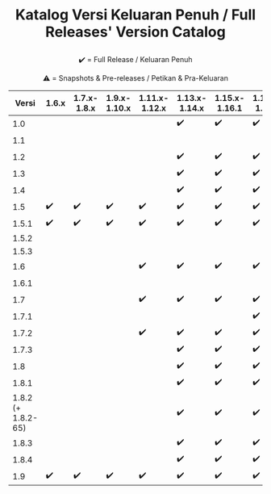 # <p align="center">Katalog Versi Keluaran Penuh / Full Releases' Version Catalog
<p align="center">✔️ = Full Release / Keluaran Penuh
<p align="center">⚠️ = Snapshots & Pre-releases / Petikan & Pra-Keluaran

| Versi | 1.6.x | 1.7.x-1.8.x | 1.9.x-1.10.x | 1.11.x-1.12.x | 1.13.x-1.14.x | 1.15.x-1.16.1 | 1.16.2-1.16.5 | 1.17.x | 1.18.x | 1.19.x | 1.20.x |
| --- | --- | --- | --- | --- | --- | --- | --- | --- | --- | --- | --- |
| 1.0 |   |   |   |  | ✔️ | ✔️ | ✔️ |  |  |  |  |
| 1.1 |   |   |   |  |  |  |  | ✔️ |  |  |  |
| 1.2 |   |   |   |  | ✔️ | ✔️ | ✔️ | ✔️ |  |  |  |
| 1.3 |   |   |   |  | ✔️ | ✔️ | ✔️ | ✔️ |  |  |  |
| 1.4 |   |   |   |  | ✔️ | ✔️ | ✔️ | ✔️ |  |  |  |
| 1.5 | ✔️ | ✔️ | ✔️ | ✔️ | ✔️ | ✔️ | ✔️ | ✔️ | ⚠️ |  |  |
| 1.5.1 | ✔️ | ✔️ | ✔️ | ✔️ | ✔️ | ✔️ | ✔️ | ✔️ | ⚠️ |  |  |
| 1.5.2 |  |  |  |  |  |  |  |  | ⚠️ |  |  |
| 1.5.3 |  |  |  |  |  |  |  |  | ⚠️ |  |  |
| 1.6 |   |   |   | ✔️ | ✔️ | ✔️ | ✔️ | ✔️ | ✔️ |  |  |
| 1.6.1 |  |  |  |  |  |  |  |  | ✔️ |  |  |
| 1.7 |   |   |   | ✔️ | ✔️ | ✔️ | ✔️ | ✔️ | ✔️ |  |  |
| 1.7.1 |  |  |  |  |  |  | ✔️ |  | ✔️ |  |  |
| 1.7.2 |   |   |   | ✔️ | ✔️ | ✔️ | ✔️ | ✔️ | ✔️ | ⚠️ |  |
| 1.7.3 |   |   |   |   | ✔️ | ✔️ | ✔️ | ✔️ | ✔️ | ⚠️ |  |
| 1.8 |   |   |   |   | ✔️ | ✔️ | ✔️ | ✔️ | ✔️ |  |  |
| 1.8.1 |   |   |   |   | ✔️ | ✔️ | ✔️ | ✔️ | ✔️ | ✔️ |  |
| 1.8.2 (+ 1.8.2-65) |   |   |   |   | ✔️ | ✔️ | ✔️ | ✔️ | ✔️ | ✔️ |  |
| 1.8.3 |   |   |   |   | ✔️ | ✔️ | ✔️ | ✔️ | ✔️ | ✔️ |    |
| 1.8.4 |   |   |   |   | ✔️ | ✔️ | ✔️ | ✔️ | ✔️ | ✔️ | ✔️ |
| 1.9 | ✔️ | ✔️ | ✔️ | ✔️ | ✔️ | ✔️ | ✔️ | ✔️ | ✔️ | ✔️ | ✔️ |
